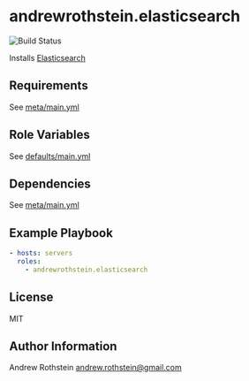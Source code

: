 andrewrothstein.elasticsearch
=============================
![Build Status](https://github.com/andrewrothstein/ansible-elasticsearch/actions/workflows/build.yml/badge.svg)

Installs [Elasticsearch](https://www.elastic.co/)

Requirements
------------

See [meta/main.yml](meta/main.yml)

Role Variables
--------------

See [defaults/main.yml](defaults/main.yml)

Dependencies
------------

See [meta/main.yml](meta/main.yml)

Example Playbook
----------------

```yml
- hosts: servers
  roles:
    - andrewrothstein.elasticsearch
```

License
-------

MIT

Author Information
------------------

Andrew Rothstein <andrew.rothstein@gmail.com>
